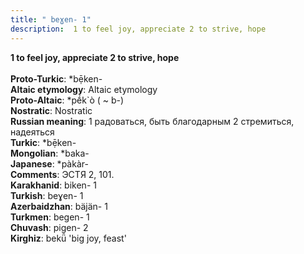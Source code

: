 ```yaml
---
title: " beɣen- 1"
description:  1 to feel joy, appreciate 2 to strive, hope
---
```

<p data-pagefind-weight="0.5">
<strong> 1 to feel joy, appreciate 2 to strive, hope</strong><br><br>
<strong>Proto-Turkic</strong>:  *bẹ̄ken-<br>
<strong>Altaic etymology</strong>:  Altaic etymology<br>
<strong> Proto-Altaic</strong>:  *pḗk`ò ( ~ b-)<br>
<strong>Nostratic</strong>:  Nostratic<br>
<strong>Russian meaning</strong>:  1 радоваться, быть благодарным 2 стремиться, надеяться<br>
<strong>Turkic</strong>:  *bẹ̄ken-<br>
<strong>Mongolian</strong>:  *baka-<br>
<strong>Japanese</strong>:  *pàkàr-<br>
<strong>Comments</strong>:  ЭСТЯ 2, 101.<br>
<strong>Karakhanid</strong>:  biken- 1<br>
<strong>Turkish</strong>:  beɣen- 1<br>
<strong>Azerbaidzhan</strong>:  bäjän- 1<br>
<strong>Turkmen</strong>:  begen- 1<br>
<strong>Chuvash</strong>:  pigen- 2<br>
<strong>Kirghiz</strong>:  bekǖ 'big joy, feast'<br>

</p>
